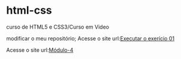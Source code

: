 # html-css
 curso de HTML5 e CSS3/Curso em Video

 modificar o meu repositório;
 Acesse o site url:<a href="https://gabri3lcorreia.github.io/html-css2/exerc%C3%ADcios/ex001/index.html">Executar o exerício 01</a>

 Acesse o site url:<a href="https://gabri3lcorreia.github.io/html-css2/exerc%C3%ADcios-m%C3%B3dulo-4/ex25-1/form003.html">Módulo-4</a>
